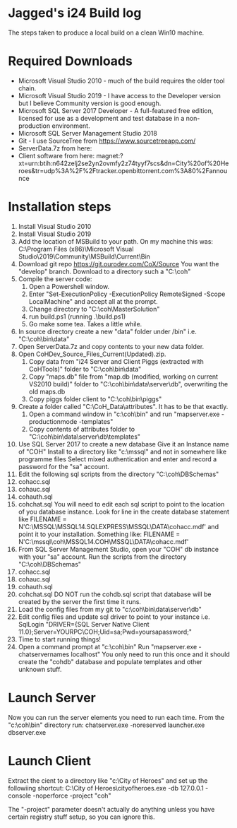 # Jagged's i24 Build log
The steps taken to produce a local build on a clean Win10 machine.

# Required Downloads
* Microsoft Visual Studio 2010 - much of the build requires the older tool chain.
* Microsoft Visual Studio 2019 - I have access to the Developer version but I believe Community version is good enough.
* Microsoft SQL Server 2017 Developer - A full-featured free edition, licensed for use as a development and test database in a non-production environment.
* Microsoft SQL Server Management Studio 2018
* Git - I use SourceTree from https://www.sourcetreeapp.com/
* ServerData.7z from here: 
* Client software from here: magnet:?xt=urn:btih:n642zelj2se2yn2ovmfy2z74tyyf7scs&dn=City%20of%20Heroes&tr=udp%3A%2F%2Ftracker.openbittorrent.com%3A80%2Fannounce

# Installation steps
1. Install Visual Studio 2010
2. Install Visual Studio 2019
3. Add the location of MSBuild to your path. On my machine this was:
   C:\Program Files (x86)\Microsoft Visual Studio\2019\Community\MSBuild\Current\Bin
4. Download git repo https://git.ourodev.com/CoX/Source
   You want the "develop" branch.
   Download to a directory such a "C:\coh"
5. Compile the server code:
   1. Open a Powershell window.
   2. Enter "Set-ExecutionPolicy -ExecutionPolicy RemoteSigned -Scope LocalMachine" and accept all at the prompt.
   3. Change directory to "C:\coh\MasterSolution"
   4. run build.ps1 (running .\build.ps1)
   5. Go make some tea. Takes a little while.
6. In source directory create a new "data" folder under /bin"
   i.e. "C:\coh\bin\data"
7. Open ServerData.7z and copy contents to your new data folder.
8. Open CoHDev_Source_Files_Current(Updated).zip.
   1. Copy data from "i24 Server and Client Piggs (extracted with CoHTools)" folder to "C:\coh\bin\data\"
   2. Copy "maps.db" file from "map.db (modified, working on current VS2010 build)" folder to 
      "C:\coh\bin\data\server\db", overwriting the old maps.db
   3. Copy piggs folder client to "C:\coh\bin\piggs"
9. Create a folder called "C:\CoH_Data\attributes". It has to be that exactly.
   1. Open a command window in "c:\coh\bin" and run "mapserver.exe -productionmode -templates"
   2. Copy contents of attributes folder to "C:\coh\bin\data\server\db\templates"
10. Use SQL Server 2017 to create a new database
   Give it an Instance name of "COH"
   Install to a directory like "c:\mssql" and not in somewhere like programme files
   Select mixed authentication and enter and record a password for the "sa" account.
11. Edit the following sql scripts from the directory "C:\coh\DBSchemas"
   1. cohacc.sql
   2. cohauc.sql
   3. cohauth.sql
   4. cohchat.sql
   You will need to edit each sql script to point to the location of you database instance.
   Look for line in the create database statement like
   FILENAME = N'C:\MSSQL\MSSQL14.SQLEXPRESS\MSSQL\DATA\cohacc.mdf'
   and point it to your installation. Something like:
   FILENAME = N'C:\mssql\coh\MSSQL14.COH\MSSQL\DATA\cohacc.mdf'
12. From SQL Server Management Studio, open your "COH" db instance with your "sa" account.
   Run the scripts from the directory "C:\coh\DBSchemas"
   1. cohacc.sql
   2. cohauc.sql
   3. cohauth.sql
   4. cohchat.sql
   DO NOT run the cohdb.sql script that database will be created by the server the first time it runs.
13. Load the config files from my git to "c:\coh\bin\data\server\db"
14. Edit config files and update sql driver to point to your instance i.e.
    SqlLogin "DRIVER={SQL Server Native Client 11.0};Server=YOURPC\COH;Uid=sa;Pwd=yoursapassword;"
15. Time to start running things!
16. Open a command prompt at "c:\coh\bin"
    Run "mapserver.exe -chatservernames localhost"
    You only need to run this once and it should create the "cohdb" database
    and populate templates and other unknown stuff.  

# Launch Server
Now you can run the server elements you need to run each time.
From the "c:\coh\bin" directory run:
chatserver.exe -noreserved 
launcher.exe
dbserver.exe

# Launch Client
Extract the cient to a directory like "c:\City of Heroes"
and set up the followiing shortcut:
C:\City of Heroes\cityofheroes.exe -db 127.0.0.1 -console -noperforce -project "coh"

The "-project" parameter doesn't actually do anything unless you have certain registry stuff setup, 
so you can ignore this.